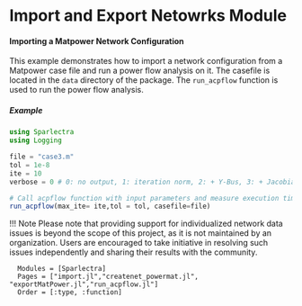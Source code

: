 Import and Export Netowrks Module
=============
#### Importing a Matpower Network Configuration

This example demonstrates how to import a network configuration from a Matpower case file and run a power flow analysis on it. The casefile is located in the `data` directory of the package. The `run_acpflow` function is used to run the power flow analysis.

##### Example
```julia
using Sparlectra
using Logging

file = "case3.m"
tol = 1e-8
ite = 10
verbose = 0 # 0: no output, 1: iteration norm, 2: + Y-Bus, 3: + Jacobian, 4: + Power Flow

# Call acpflow function with input parameters and measure execution time
run_acpflow(max_ite= ite,tol = tol, casefile=file)
```

!!! Note 
    Please note that providing support for individualized network data issues is beyond the scope of this project, as it is not maintained by an organization. Users are encouraged to take initiative in resolving such issues independently and sharing their results with the community.



```@autodocs 
  Modules = [Sparlectra]   
  Pages = ["import.jl","createnet_powermat.jl", "exportMatPower.jl","run_acpflow.jl"]
  Order = [:type, :function]
```  

